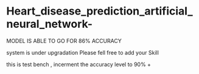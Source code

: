 # Heart_disease_prediction_artificial_neural_network-

MODEL IS ABLE TO GO FOR 86% ACCURACY 

system is under upgradation
Please fell free to add your Skill

this is test bench , incerment the accuracy level to 90% +

